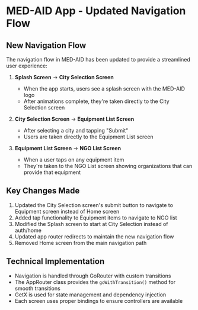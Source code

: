 # MED-AID App - Updated Navigation Flow

## New Navigation Flow

The navigation flow in MED-AID has been updated to provide a streamlined user experience:

1. **Splash Screen** → **City Selection Screen**
   - When the app starts, users see a splash screen with the MED-AID logo
   - After animations complete, they're taken directly to the City Selection screen

2. **City Selection Screen** → **Equipment List Screen**
   - After selecting a city and tapping "Submit"
   - Users are taken directly to the Equipment List screen

3. **Equipment List Screen** → **NGO List Screen**
   - When a user taps on any equipment item
   - They're taken to the NGO List screen showing organizations that can provide that equipment

## Key Changes Made

1. Updated the City Selection screen's submit button to navigate to Equipment screen instead of Home screen
2. Added tap functionality to Equipment items to navigate to NGO list
3. Modified the Splash screen to start at City Selection instead of auth/home
4. Updated app router redirects to maintain the new navigation flow
5. Removed Home screen from the main navigation path

## Technical Implementation

- Navigation is handled through GoRouter with custom transitions
- The AppRouter class provides the `goWithTransition()` method for smooth transitions
- GetX is used for state management and dependency injection
- Each screen uses proper bindings to ensure controllers are available 